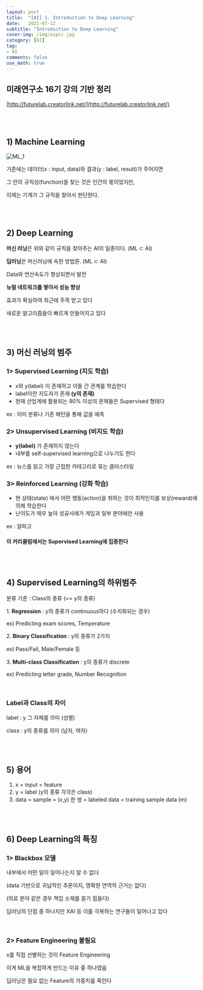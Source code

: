 ```yaml
---
layout: post
title:  "[AI] 1. Introduction to Deep Learning"
date:   2021-07-12
subtitle: "Introduction to Deep Learning"
cover-img: /img/aipic.jpg
category: [AI]
tag:
- AI
comments: false
use_math: true
---
```


## 미래연구소 16기 강의 기반 정리

[http://futurelab.creatorlink.net/](http://futurelab.creatorlink.net/)


<br />
<br />

## 1) Machine Learning

![ML_1](https://user-images.githubusercontent.com/86182583/125376237-8f77fd00-e3c5-11eb-8369-41852c60ff07.PNG)

기존에는 데이터(x : input, data)와 결과(y : label, result)가 주어지면

그 안의 규칙성(function)을 찾는 것은 인간의 몫이었지만,

이제는 기계가 그 규칙을 찾아서 판단한다.

<br />
<br />

## 2) Deep Learning

**머신 러닝**은 위와 같이 규칙을 찾아주는 AI의 일종이다. (ML ⊂ AI)

**딥러닝**은 머신러닝에 속한 방법론. (ML ⊂ AI)

Data와 연산속도가 향상되면서 발전

**뉴럴 네트워크를 쌓아서 성능 향상**

효과가 확실하여 최근에 주목 받고 있다

새로운 알고리즘들이 빠르게 만들어지고 있다

<br />
<br />

## 3) 머신 러닝의 범주

### 1> Supervised Learning (지도 학습)
* x와 y(label) 이 존재하고 이들 간 관계를 학습한다
* label이란 지도자가 존재 **(y의 존재)**
* 현재 산업계에 활용되는 90% 이상의 문제들은 Supervised 형태다

ex : 이미 분류나 기존 패턴을 통해 값을 예측

### 2> Unsupervised Learning (비지도 학습)
* **y(label)** 가 존재하지 않는다
* 내부를 self-supervised learning으로 나누기도 한다

ex : 뉴스를 읽고 가장 근접한 카테고리로 묶는 클러스터링

### 3> Reinforced Learning (강화 학습)
* 현 상태(state) 에서 어떤 행동(action)을 취하는 것이 최적인지를 보상(reward)에 의해 학습한다
* 난이도가 매우 높아 성공사례가 게임과 일부 분야에만 사용

ex : 알파고

#### 이 커리큘럼에서는 Supervised Learning에 집중한다

<br />
<br />

## 4) Supervised Learning의 하위범주

분류 기준 : Class의 종류 (== y의 종류)

1\. **Regression** : y의 종류가 continuous하다 (수치화되는 경우)

  ex) Predicting exam scores, Temperature

2\. **Binary Classification** : y의 종류가 2가지

  ex) Pass/Fail, Male/Female 등

3\. **Multi-class Classification** : y의 종류가 discrete

  ex) Predicting letter grade, Number Recognition

<br />

### Label과 Class의 차이

label : y 그 자체를 의미 (성별)

class : y의 종류를 의미 (남자, 여자)

<br />
<br />

## 5) 용어
1. x = input = feature
2. y = label (y의 종류 각각은 class)
3. data = sample = (x,y) 한 쌍 = labeled data = training sample data (m)

<br />
<br />

## 6) Deep Learning의 **특징**

### 1> Blackbox 모델

내부에서 어떤 일이 일어나는지 알 수 없다

(data 기반으로 귀납적인 추론이지, 명확한 연역적 근거는 없다)

(의료 분야 같은 경우 책임 소재를 묻기 힘들다)

딥러닝의 단점 중 하나지만 XAI 등 이를 극복하는 연구들이 일어나고 있다

<br />

### 2> Feature Engineering 불필요

 x를 직접 선별하는 것이 Feature Engineering

 이게 ML을 복잡하게 만드는 이유 중 하나였음

 딥러닝은 필요 없는 Feature의 가중치를 죽인다

 <br />
